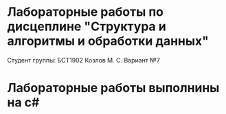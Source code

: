 # Лабораторные работы по дисцеплине "Структура и алгоритмы и обработки данных"
Студент группы: БСТ1902
Козлов М. С.
Вариант №7
# Лабораторные работы выполнины на c#
